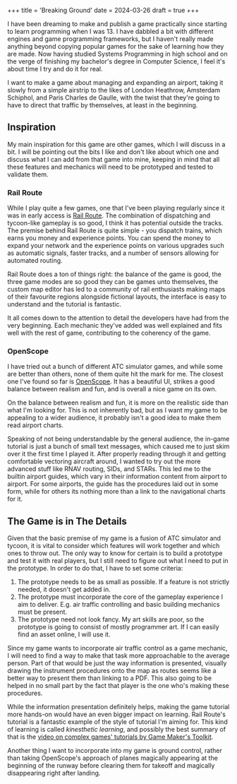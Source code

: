 +++
title = 'Breaking Ground'
date = 2024-03-26
draft = true
+++

I have been dreaming to make and publish a game practically since starting to
learn programming when I was 13. I have dabbled a bit with different engines and
game programming frameworks, but I haven't really made anything beyond copying
popular games for the sake of learning how they are made. Now having studied
Systems Programming in high school and on the verge of finishing my bachelor's
degree in Computer Science, I feel it's about time I try and do it for real.

I want to make a game about managing and expanding an airport, taking it slowly
from a simple airstrip to the likes of London Heathrow, Amsterdam Schiphol, and
Paris Charles de Gaulle, with the twist that they're going to have to direct
that traffic by themselves, at least in the beginning.

## Inspiration

My main inspiration for this game are other games, which I will discuss in a
bit. I will be pointing out the bits I like and don't like about which one and
discuss what I can add from that game into mine, keeping in mind that all these
features and mechanics will need to be prototyped and tested to validate them.

### Rail Route

While I play quite a few games, one that I've been playing regularly since it
was in early access is [Rail Route](https://railroute.eu/). The combination of
dispatching and tycoon-like gameplay is so good, I think it has potential
outside the tracks. The premise behind Rail Route is quite simple - you dispatch
trains, which earns you money and experience points. You can spend the money to
expand your network and the experience points on various upgrades such as
automatic signals, faster tracks, and a number of sensors allowing for automated
routing.

Rail Route does a ton of things right: the balance of the game is good, the
three game modes are so good they can be games unto themselves, the custom map
editor has led to a community of rail enthusiasts making maps of their favourite
regions alongside fictional layouts, the interface is easy to understand and the
tutorial is fantastic.

It all comes down to the attention to detail the developers have had from the
very beginning. Each mechanic they've added was well explained and fits well
with the rest of game, contributing to the coherency of the game.

### OpenScope

I have tried out a bunch of different ATC simulator games, and while some are
better than others, none of them quite hit the mark for me. The closest one I've
found so far is [OpenScope](https://www.openscope.co/). It has a beautiful UI,
strikes a good balance between realism and fun, and is overall a nice game on
its own.

On the balance between realism and fun, it is more on the realistic side than
what I'm looking for. This is not inherently bad, but as I want my game to be
appealing to a wider audience, it probably isn't a good idea to make them read
airport charts.

Speaking of not being understandable by the general audience, the in-game
tutorial is just a bunch of small text messages, which caused me to just skim
over it the first time I played it. After properly reading through it and
getting comfortable vectoring aircraft around, I wanted to try out the more
advanced stuff like RNAV routing, SIDs, and STARs. This led me to the builtin
airport guides, which vary in their information content from airport to airport.
For some airports, the guide has the procedures laid out in some form, while for
others its nothing more than a link to the navigational charts for it.

## The Game is in The Details

Given that the basic premise of my game is a fusion of ATC simulator and tycoon,
it is vital to consider which features will work together and which ones to
throw out. The only way to know for certain is to build a prototype and test it
with real players, but I still need to figure out what I need to put in the
prototype. In order to do that, I have to set some criteria:

1. The prototype needs to be as small as possible. If a feature is not strictly
   needed, it doesn't get added in.
2. The prototype must incorporate the core of the gameplay experience I aim to
   deliver. E.g. air traffic controlling and basic building mechanics must be
   present.
3. The prototype need not look fancy. My art skills are poor, so the prototype
   is going to consist of mostly programmer art. If I can easily find an asset
   online, I will use it.

Since my game wants to incorporate air traffic control as a game mechanic, I
will need to find a way to make that task more approachable to the average
person. Part of that would be just the way information is presented, visually
drawing the instrument procedures onto the map as routes seems like a better way
to present them than linking to a PDF. This also going to be helped in no small
part by the fact that player is the one who's making these procedures.

While the information presentation definitely helps, making the game tutorial
more hands-on would have an even bigger impact on learning. Rail Route's
tutorial is a fantastic example of the style of tutorial I'm aiming for. This
kind of learning is called _kinesthetic learning_, and possibly the best summary
of that is the
[video on complex games' tutorials by Game Maker's Toolkit](https://www.youtube.com/watch?v=-GV814cWiAw).

Another thing I want to incorporate into my game is ground control, rather than
taking OpenScope's approach of planes magically appearing at the beginning of
the runway before clearing them for takeoff and magically disappearing right
after landing.
